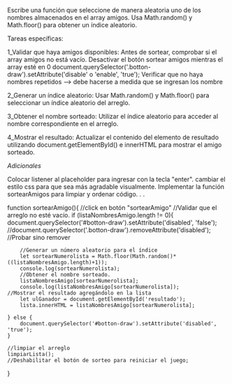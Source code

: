 Escribe una función que seleccione de manera aleatoria uno de los nombres almacenados en el array amigos. Usa Math.random() y Math.floor() para obtener un índice aleatorio.

Tareas específicas:

1_Validar que haya amigos disponibles: Antes de sortear, comprobar si el array amigos no está vacío.
Desactivar el botón sortear amigos mientras el array esté en 0
document.querySelector('.botton-draw').setAttribute('disable' o 'enable', 'true');
Verificar que no haya nombres repetidos --> debe hacerse a medida que se ingresan los nombre

2_Generar un índice aleatorio: Usar Math.random() y Math.floor() para seleccionar un índice aleatorio del arreglo.

3_Obtener el nombre sorteado: Utilizar el índice aleatorio para acceder al nombre correspondiente en el arreglo.

4_Mostrar el resultado: Actualizar el contenido del elemento de resultado utilizando document.getElementById()  e innerHTML para mostrar el amigo sorteado.


*Adicionales*

Colocar listener al placeholder para ingresar con la tecla "enter".
cambiar el estilo css para que sea más agradable visualmente.
Implementar la función sortearAmigos para limpiar y ordenar código.
.
.

function sortearAmigo(){
    //click en botón "sortearAmigo"
    //Validar que el arreglo no esté vacío.
    if (listaNombresAmigo.length != 0){
       document.querySelector('#botton-draw').setAttribute('disabled', 'false');
        //document.querySelector('.botton-draw').removeAttribute('disabled'); //Probar sino remover

        //Generar un número aleatorio para el índice
        let sortearNumerolista = Math.floor(Math.random()*((listaNombresAmigo.length)+1));
        console.log(sortearNumerolista);
        //Obtener el nombre sorteado.
        listaNombresAmigo[sortearNumerolista];
        console.log(listaNombresAmigo[sortearNumerolista]);
    //Mostrar el resultado agregándolo en la lista
        let ulGanador = document.getElementById('resultado');
        lista.innerHTML = listaNombresAmigo[sortearNumerolista];
        
    } else {
        document.querySelector('#botton-draw').setAttribute('disabled', 'true');
    }
    
    //limpiar el arreglo
    limpiarLista();
    //Deshabilitar el botón de sorteo para reiniciar el juego;
}
